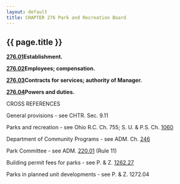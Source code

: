 ```yaml
---
layout: default 
title: CHAPTER 276 Park and Recreation Board
---
```


{{ page.title }}
----------------

[**276.01**](18e4628f.html)**Establishment.**

[**276.02**](18e8b29a.html)**Employees; compensation.**

[**276.03**](18ebecdd.html)**Contracts for services; authority of
Manager.**

[**276.04**](18f52469.html)**Powers and duties.**

CROSS REFERENCES

General provisions - see CHTR. Sec. 9.11

Parks and recreation - see Ohio R.C. Ch. 755; S. U. & P.S. Ch.
[1060](45aa38c1.html)

Department of Community Programs - see ADM. Ch. [246](18834bf0.html)

Park Committee - see ADM. [220.01](16404c1d.html) (Rule 11)

Building permit fees for parks - see P. & Z. [1262.27](4d9758ea.html)

Parks in planned unit developments - see P. & Z. 1272.04
